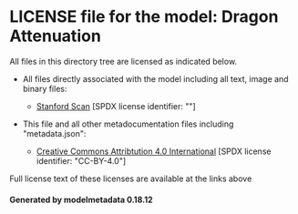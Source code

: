 # LICENSE file for the model: Dragon Attenuation

All files in this directory tree are licensed as indicated below.

* All files directly associated with the model including all text, image and binary files:

  * [Stanford Scan]("") [SPDX license identifier: ""]

* This file and all other metadocumentation files including "metadata.json":

  * [Creative Commons Attribtution 4.0 International]("https://creativecommons.org/licenses/by/4.0/legalcode") [SPDX license identifier: "CC-BY-4.0"]

Full license text of these licenses are available at the links above

#### Generated by modelmetadata 0.18.12
